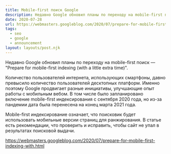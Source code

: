 ```yaml
---
title: Mobile-first поиск Google
description: Недавно Google обновил планы по переходу на mobile-first поиск
date: 2020-07-28
url: https://webmasters.googleblog.com/2020/07/prepare-for-mobile-first-indexing-with.html
tags:
  - seo
  - google
  - announcement
layout: layouts/post.njk
---
```

Недавно Google обновил планы по переходу на mobile-first поиск — "Prepare for mobile-first indexing (with a little extra time)".

Количество пользователей интернета, использующих смартфоны, давно превысило количество пользователей десктопных платформ. Именно поэтому Google продвигает разные инициативы, улучшающие опыт работы с мобильным вебом. В том числе было запланировано включение mobile-first индексирования с сентября 2020 года, но из-за пандемии дата была перенесена на конец марта 2021 года.

Mobile-first индексирование означает, что поисковик будет использовать мобильные версии страниц для ранжирования. В статье есть рекомендации, что проверить и исправить, чтобы сайт не упал в результатах поисковой выдачи.

https://webmasters.googleblog.com/2020/07/prepare-for-mobile-first-indexing-with.html
